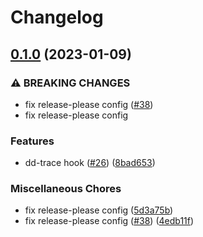 # Changelog

## [0.1.0](https://github.com/open-feature-php/dd-trace-hook/compare/0.0.2...0.1.0) (2023-01-09)


### ⚠ BREAKING CHANGES

* fix release-please config ([#38](https://github.com/open-feature-php/dd-trace-hook/issues/38))
* fix release-please config

### Features

* dd-trace hook ([#26](https://github.com/open-feature-php/dd-trace-hook/issues/26)) ([8bad653](https://github.com/open-feature-php/dd-trace-hook/commit/8bad65379d34fb39d3600aeb3c83c5ea684c2180))


### Miscellaneous Chores

* fix release-please config ([5d3a75b](https://github.com/open-feature-php/dd-trace-hook/commit/5d3a75bf5ecee5fd80ab7b9e9923243576c0d3b1))
* fix release-please config ([#38](https://github.com/open-feature-php/dd-trace-hook/issues/38)) ([4edb11f](https://github.com/open-feature-php/dd-trace-hook/commit/4edb11f03472a28bdfccb7c02e982ff327efd824))
